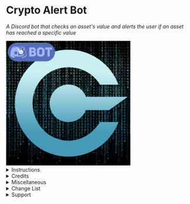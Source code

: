 # Crypto Alert Bot
 
<i>A Discord bot that checks an asset's value and alerts the user if an asset has reached a specific value</i>

<img src="https://raw.githubusercontent.com/Persomatey/CryptoAlertBot/master/images/CryptoBotLogoBot.png" data-canonical-src="https://raw.githubusercontent.com/Persomatey/CryptoAlertBot/master/images/CryptoBotLogoBot.png" width="340" height="340" />

<details>
<summary>Instructions</summary>
<blockquote>

1. [![Run on Repl.it](https://repl.it/badge/github/Persomatey/CryptoAlertBot)](https://repl.it/github/Persomatey/CryptoAlertBot) (or IDE of your choice) 
2. Set up a JSON file with [jsonbin.io](https://jsonbin.io/) 
	- Set initial value to `{"alerts":[]}`
	- Click `PRIVATE BIN` to untoggle (we want it to be public)
	- Click `CREATE` button 
	- Copy the Access URL 
3. In config.json do the following: 
	- Paste the JSON's Access URL into the quotation marks of the `json` variable
		- Add `/latest` at the end of the URL 
	- Type the character you want to be the prefix of every command in the `prefix` variable 
	- Paste the bot's token into the quotation marks of the `token` variable 
	- Navigate go to [https://jsonbin.io/api-keys](https://jsonbin.io/api-keys) and copy the X-Master-Key  
	- Paste the X-Master-Key into the quotation marks of the `key` variable 
4. Run the replit app (or run app in IDE of choice) 
	- (Optional) For 24/7 pinging at 5 minute intervals, check out [UptimeRobot](https://uptimerobot.com/) 
5. Set some alerts! 

</blockquote>
</details>

<details>
<summary>Credits</summary> 
<blockquote>
 
- Programmed by [Hunter Goodin](https://huntergoodin.com/) 

</blockquote>
</details>

<details>
<summary>Miscellaneous</summary>
<blockquote>

- A good online IDE to run this code on is [Replit](https://replit.com/) 
  - Alternatively can also be run via any IDE such as [Visual Studio](https://visualstudio.microsoft.com/downloads/), [VS Code](https://code.visualstudio.com/insiders/), [Atom](https://atom.io/), etc 
- A good 24/7 pinger with 5 minute pings is [UptimeRobot](https://uptimerobot.com/) 

<details>
<summary>Some fun alternate logos I came up with. Feel free to use for your bot if you want. </summary> 
<blockquote>

- Included .psd file in this repo in case you want to make your own. 
- Original
	- <img src="https://raw.githubusercontent.com/Persomatey/CryptoAlertBot/master/images/CryptoBotLogo.png" data-canonical-src="https://raw.githubusercontent.com/Persomatey/CryptoAlertBot/master/CryptoBotLogo_Matrix.png" width="100" height="100"/>
- Matrix
	- <img src="https://raw.githubusercontent.com/Persomatey/CryptoAlertBot/master/images/CryptoBotLogo_Matrix.png" data-canonical-src="https://raw.githubusercontent.com/Persomatey/CryptoAlertBot/master/CryptoBotLogo_Matrix.png" width="100" height="100"/>
- Pride 
	- <img src="https://raw.githubusercontent.com/Persomatey/CryptoAlertBot/master/images/CryptoBotLogo_Pride.png" data-canonical-src="https://raw.githubusercontent.com/Persomatey/CryptoAlertBot/master/CryptoBotLogo_Pride.png" width="100" height="100"/>
- X.A.N.A.   
	- <img src="https://raw.githubusercontent.com/Persomatey/CryptoAlertBot/master/images/CryptoBotLogo_Xana.png" data-canonical-src="https://raw.githubusercontent.com/Persomatey/CryptoAlertBot/master/CryptoBotLogo_Xana.png" width="100" height="100"/>

</blockquote>
</details>

</blockquote>
</details>

<details>
<summary>Change List</summary>
<blockquote>

<details>
<summary>CL-000005</summary>
<blockquote>

- Made the following changes: 
	- Fixed references to commands in all mesages to include the config's prefix instead of ! 
		- allalerts
		- check 
		- deletealert
		- setalert  
	- Fixed bug where the check command wouldn't message an error if there are no arguments 
	- Cleaned up code 
		- Got rid of unused variables 
		- Cleaned up some comments 
		- Etc 
	- Edited the README to reflect the above changes 

</blockquote>
</details>

<details>
<summary>CL-000004</summary>
<blockquote>

- Made the following changes: 
	- Fixed bug where if you put an invalid amount in the 'setalert' command, it'll say that it's not a valid amount in USD 
		- Because the user might not always want to use USD 
		- Now, it'll just say "not a valid amount. --" 
	- Changed the activity message to include whatever the prefix the user has set in config 
		- Instead of just '!' like it was before 
	- Made it so that instead of .txt documents, it now reads and writes from a public json file using jsonbin.io 
	- Changed the help command embed: 
		- It now displays the prefix set in the config 
		- Fixed how the setalert command just said alert 
		- Rearranged some of the information so that the examples are right under the arguments usage 
		- Added a section for aliases 
	- Added an alias for the check command 
		- value 
	- Added aliases for the help command 
		- helpme 
		- commands 
	- Edited the README to reflect the above changes 

</blockquote>
</details>

<details>
<summary>CL-000003</summary>
<blockquote>

- Made the following changes: 
	- Fixed bug where it wouldn't delete the alert if it used the "below" operator 
	- Removed title from !help message 
	- Added bold 'headers' on top of the list of commands and the usage in !help message 
	- Rewrote the system to where it now stores the alert data in a .txt document instead of just in memory 
	- Made it to where it now checks every 3 seconds. 
		- However, alerts that are deleted automatically take up to 3 seconds to actually delete 
	- Edited the README to reflect the above changes 

</blockquote>
</details>

<details>
<summary>CL-000002</summary>
<blockquote>

- Made the following changes: 
	- Fixed bug in !setalert command where it displays $ next to amount 
		- That doesn't make sense if we're talking about a non-dollar like BTC for example 
	- Edited the README to reflect the above changes 

</blockquote>
</details>

<details>
<summary>CL-000001</summary>
<blockquote>

- Made the following changes: 
	- Fixed how the !help command displays the !setalert command as !alert 
		- It used to be just !alert but I changed it to !setalert and forgot to change this 
	- Added .replit file 
	- Added keep_alive.js reference in index 
	- Added logo for this bot including .psd file in case people want to mess around with it 
	- Edited the README to reflect the above changes 

</blockquote>
</details>

<details>
<summary>CL-000000</summary>
<blockquote>

Initial upload 

</blockquote>
</details>

</blockquote>
</details>

<details>
<summary>Support</summary> 
<blockquote>

Your support is completely optional. 

However, if you want to buy me a cup of coffee (or a new house), you can do so by sending Bitcoin to this address: 
- 3BXqPxqXkKxFib4TSQychhuEi6euSspCK2 
- <img src="https://raw.githubusercontent.com/Persomatey/CryptoAlertBot/master/BTCAddressQRCode.png" data-canonical-src="https://raw.githubusercontent.com/Persomatey/CryptoAlertBot/master/BTCAddressQRCode.png" width="200" height="200" />

</blockquote>
</details>
